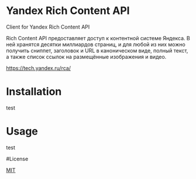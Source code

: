 # Yandex Rich Content API

Client for Yandex Rich Content API

Rich Content API предоставляет доступ к контентной системе Яндекса. В ней хранятся десятки миллиардов страниц, и для любой из них можно получить сниппет, заголовок и URL в каноническом виде, полный текст, а также список ссылок на размещённые изображения и видео.

https://tech.yandex.ru/rca/

# Installation

test

# Usage

test

#License

[MIT](LICENSE)